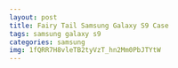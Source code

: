 ```yaml
---
layout: post
title: Fairy Tail Samsung Galaxy S9 Case
tags: samsung galaxy s9
categories: samsung
img: 1fQRR7H8vleTB2tyVzT_hn2Mm0PbJTYtW
---
```

